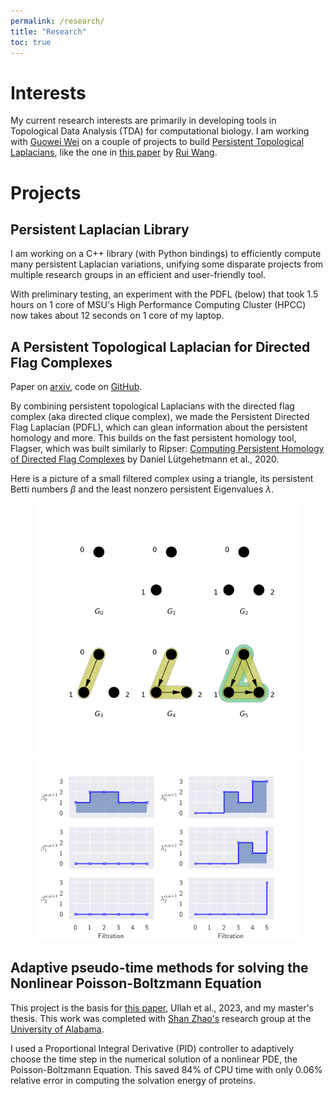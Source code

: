 ```yaml
---
permalink: /research/
title: "Research"
toc: true
---
```


# Interests

My current research interests are primarily in developing tools in Topological Data Analysis (TDA) for computational biology. I am working with [Guowei Wei](https://users.math.msu.edu/users/weig/) on a couple of projects to build [Persistent Topological Laplacians](https://www.youtube.com/watch?v=SIHirU11jqI), like the one in [this paper](https://users.math.msu.edu/users/weig/paper/p290.pdf) by [Rui Wang](https://wangru25.github.io/).

# Projects

## Persistent Laplacian Library

I am working on a C++ library (with Python bindings) to efficiently compute many persistent Laplacian variations, unifying some disparate projects from multiple research groups in an efficient and user-friendly tool. 

With preliminary testing, an experiment with the PDFL (below) that took 1.5 hours on 1 core of MSU's High Performance Computing Cluster (HPCC) now takes about 12 seconds on 1 core of my laptop.

## A Persistent Topological Laplacian for Directed Flag Complexes

Paper on [arxiv](https://arxiv.org/abs/2312.02099), code on [GitHub](https://github.com/bdjones13/flagser-laplacian).

By combining persistent topological Laplacians with the directed flag complex (aka directed clique complex), we made the Persistent Directed Flag Laplacian (PDFL), which can glean information about the persistent homology and more. This builds on the fast persistent homology tool, Flagser, which was built similarly to Ripser: [Computing Persistent Homology of Directed Flag Complexes](https://doi.org/10.3390/a13010019) by Daniel Lütgehetmann et al., 2020.

Here is a picture of a small filtered complex using a triangle, its persistent Betti numbers $\beta$ and the least nonzero persistent Eigenvalues $\lambda$.


<figure class="half">
    <img src="/assets/images/filtered_triangle.png">
	<img src="/assets/images/filtered_triangle_spectra.png">
</figure>


## Adaptive pseudo-time methods for solving the Nonlinear Poisson-Boltzmann Equation

This project is the basis for [this paper](https://dx.doi.org/10.4310/CIS.2021.v21.n1.a5), Ullah et al., 2023, and my master's thesis. This work was completed with [Shan Zhao's](http://szhao.people.ua.edu/) research group at the [University of Alabama](http://www.math.ua.edu/). 

I used a Proportional Integral Derivative (PID) controller to adaptively choose the time step in the numerical solution of a nonlinear PDE, the Poisson-Boltzmann Equation. This saved 84% of CPU time with only 0.06% relative error in computing the solvation energy of proteins.